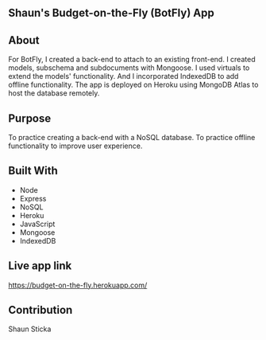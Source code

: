 ## Shaun's Budget-on-the-Fly (BotFly) App

## About
For BotFly, I created a back-end to attach to an existing front-end. I created models, subschema and subdocuments with Mongoose. I used virtuals to extend the models' functionality. And I incorporated IndexedDB to add offline functionality. The app is deployed on Heroku using MongoDB Atlas to host the database remotely.

## Purpose
To practice creating a back-end with a NoSQL database. To practice offline functionality to improve user experience.

## Built With
* Node
* Express
* NoSQL
* Heroku
* JavaScript
* Mongoose
* IndexedDB

## Live app link
https://budget-on-the-fly.herokuapp.com/

## Contribution
Shaun Sticka
